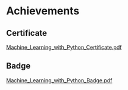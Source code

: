 

# Achievements
## Certificate
[Machine_Learning_with_Python_Certificate.pdf](https://prod-files-secure.s3.us-west-2.amazonaws.com/03e82b26-cccb-4906-bb56-adabcbdc0655/0f35a87e-0c16-48ac-af62-4e4cc34c6a19/Machine_Learning_with_Python_Certificate.pdf?X-Amz-Algorithm=AWS4-HMAC-SHA256&X-Amz-Content-Sha256=UNSIGNED-PAYLOAD&X-Amz-Credential=ASIAZI2LB4663GCU7ZAE%2F20250330%2Fus-west-2%2Fs3%2Faws4_request&X-Amz-Date=20250330T004511Z&X-Amz-Expires=3600&X-Amz-Security-Token=IQoJb3JpZ2luX2VjEBcaCXVzLXdlc3QtMiJGMEQCIB%2BE9pI1%2B7kGyjRn6llRm5EPF6%2FAaCNX9SKnJVTVnsbeAiAqoh09w9vNJVfmZmfUE%2B5VjoD3c8IKHauQCZlcL2pXoyqIBAiA%2F%2F%2F%2F%2F%2F%2F%2F%2F%2F8BEAAaDDYzNzQyMzE4MzgwNSIMvFZlhW9hFymnyCK7KtwDjV%2BJx%2BO%2FheoHpbysdABWkyxXJwCX3oaeYWkDw39y57fS7S3447mDphTuYFkPErVAPr45uLlKJd%2Fs8h1StulNlpQCd%2FJaNpp6Se0Dm0naxf1%2Ba%2FXKKQ%2B0SqxEK5AFuoa2TYqiePyGSXknjklTICNKzIM8mJULJiPODBPSeu%2BaWTQIsYWFEW9nB1DicH0xklFs8Ot2CyAw1ZJKQxtoISGT5EVJYPkrovwQZR339Pohv2l%2FkfUdtP9AKlORsj5KRFObNobuzCr3QvqT03lBT9dj2E9XYb7S7%2FcPXRKA7cF341mTAyCA5%2FQBxCmuApln97eVogUVbE7Whmcv6o%2FLa9xcOVQZEe1LCCYuCoXOHu7C5Pwi54ksDsHQ%2ForCn7f9PQvncS2G85ytLlGRb9AS%2FTHm9SZZsct2N9B%2Bb2p64m9IGDZwP2FOKn98G5KT2P90gDdWMO1bov12PyVLCGEfgGYhRlVApiZSmuJIraOplS761Bu7Y%2F1cmpgRnuWOAz2XAVt77atd%2BEPorfKZ7zsCfext%2FWg9qcw6QtOrEDXfkZa3%2Fdid67IASeO%2BiOccmmiGVcDERLen0aZyvhhPZwf6ku3O8awl63KsoqyGWv7vq7CbyyzVxrDJ55QoGrOQVu4wq%2FyhvwY6pgGtvxY1HQ%2FzYoSdwAF1zPkKB%2F5nrOd%2BIdTJUkJgK44ALlDe%2FcgYJlyjnQP028LOYG9zpgtG20l39Y3xs1%2BuWigA02fEt7ydLeNf%2Fjivb%2BqH8pSdselLAR1Pp1EXFtHsmRjnnBvyVZPtJXTq2txBJVr9E6q9xYbFXE74hOm6mhQ5TncOV7swVonkTEDmQwN7alIB3q9aUK8dIuvJKc1VReZZseWDpo%2BH&X-Amz-Signature=1cd9b8f252801af90754d078b22b072e1b42992c3234def46b187561b53fc912&X-Amz-SignedHeaders=host&x-id=GetObject)
## Badge
[Machine_Learning_with_Python_Badge.pdf](https://prod-files-secure.s3.us-west-2.amazonaws.com/03e82b26-cccb-4906-bb56-adabcbdc0655/ff622a22-73d6-44e3-9c7b-e89a8e61b7aa/Machine_Learning_with_Python_Badge.pdf?X-Amz-Algorithm=AWS4-HMAC-SHA256&X-Amz-Content-Sha256=UNSIGNED-PAYLOAD&X-Amz-Credential=ASIAZI2LB4663GCU7ZAE%2F20250330%2Fus-west-2%2Fs3%2Faws4_request&X-Amz-Date=20250330T004511Z&X-Amz-Expires=3600&X-Amz-Security-Token=IQoJb3JpZ2luX2VjEBcaCXVzLXdlc3QtMiJGMEQCIB%2BE9pI1%2B7kGyjRn6llRm5EPF6%2FAaCNX9SKnJVTVnsbeAiAqoh09w9vNJVfmZmfUE%2B5VjoD3c8IKHauQCZlcL2pXoyqIBAiA%2F%2F%2F%2F%2F%2F%2F%2F%2F%2F8BEAAaDDYzNzQyMzE4MzgwNSIMvFZlhW9hFymnyCK7KtwDjV%2BJx%2BO%2FheoHpbysdABWkyxXJwCX3oaeYWkDw39y57fS7S3447mDphTuYFkPErVAPr45uLlKJd%2Fs8h1StulNlpQCd%2FJaNpp6Se0Dm0naxf1%2Ba%2FXKKQ%2B0SqxEK5AFuoa2TYqiePyGSXknjklTICNKzIM8mJULJiPODBPSeu%2BaWTQIsYWFEW9nB1DicH0xklFs8Ot2CyAw1ZJKQxtoISGT5EVJYPkrovwQZR339Pohv2l%2FkfUdtP9AKlORsj5KRFObNobuzCr3QvqT03lBT9dj2E9XYb7S7%2FcPXRKA7cF341mTAyCA5%2FQBxCmuApln97eVogUVbE7Whmcv6o%2FLa9xcOVQZEe1LCCYuCoXOHu7C5Pwi54ksDsHQ%2ForCn7f9PQvncS2G85ytLlGRb9AS%2FTHm9SZZsct2N9B%2Bb2p64m9IGDZwP2FOKn98G5KT2P90gDdWMO1bov12PyVLCGEfgGYhRlVApiZSmuJIraOplS761Bu7Y%2F1cmpgRnuWOAz2XAVt77atd%2BEPorfKZ7zsCfext%2FWg9qcw6QtOrEDXfkZa3%2Fdid67IASeO%2BiOccmmiGVcDERLen0aZyvhhPZwf6ku3O8awl63KsoqyGWv7vq7CbyyzVxrDJ55QoGrOQVu4wq%2FyhvwY6pgGtvxY1HQ%2FzYoSdwAF1zPkKB%2F5nrOd%2BIdTJUkJgK44ALlDe%2FcgYJlyjnQP028LOYG9zpgtG20l39Y3xs1%2BuWigA02fEt7ydLeNf%2Fjivb%2BqH8pSdselLAR1Pp1EXFtHsmRjnnBvyVZPtJXTq2txBJVr9E6q9xYbFXE74hOm6mhQ5TncOV7swVonkTEDmQwN7alIB3q9aUK8dIuvJKc1VReZZseWDpo%2BH&X-Amz-Signature=f511b68bbdae76e1e0fbd94535335a4486268139a2954f63b674a83d5fe87427&X-Amz-SignedHeaders=host&x-id=GetObject)